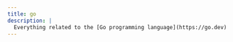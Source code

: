 ```yaml
---
title: go
description: |
  Everything related to the [Go programming language](https://go.dev)
---
```

